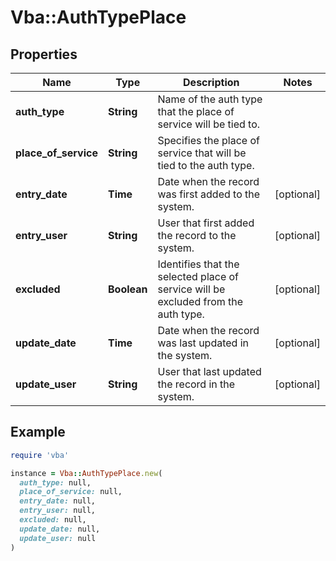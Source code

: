 # Vba::AuthTypePlace

## Properties

| Name | Type | Description | Notes |
| ---- | ---- | ----------- | ----- |
| **auth_type** | **String** | Name of the auth type that the place of service will be tied to. |  |
| **place_of_service** | **String** | Specifies the place of service that will be tied to the auth type. |  |
| **entry_date** | **Time** | Date when the record was first added to the system. | [optional] |
| **entry_user** | **String** | User that first added the record to the system. | [optional] |
| **excluded** | **Boolean** | Identifies that the selected place of service will be excluded from the auth type. | [optional] |
| **update_date** | **Time** | Date when the record was last updated in the system. | [optional] |
| **update_user** | **String** | User that last updated the record in the system. | [optional] |

## Example

```ruby
require 'vba'

instance = Vba::AuthTypePlace.new(
  auth_type: null,
  place_of_service: null,
  entry_date: null,
  entry_user: null,
  excluded: null,
  update_date: null,
  update_user: null
)
```

